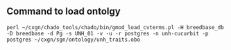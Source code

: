## Command to load ontolgy

```
perl ~/cxgn/chado_tools/chado/bin/gmod_load_cvterms.pl -H breedbase_db -D breedbase -d Pg -s UNH_01 -v -u -r postgres -n unh-cucurbit -p postgres ~/cxgn/sgn/ontology/unh_traits.obo
```
